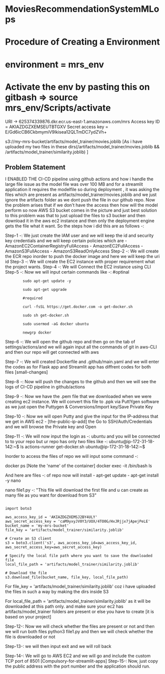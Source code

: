 # MoviesRecommendationSystemMLops


# Procedure of Creating a Environment

<!-- pip install virtualenv (if not installed)

virtualenv mrs_env  # Replace "mrs_env" with the name you want for your environment -->


# environment = mrs_env
# Activate the env by pasting this on gitbash => source mrs_env/Scripts/activate 

URI -> 625374339876.dkr.ecr.us-east-1.amazonaws.com/mrs
Access key ID = AKIAZDGZXEMSEUTBTGXV
Secret access key = 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

s3://my-mrs-bucket/artifacts/model_trainer/movies.joblib [As i have uploaded my two files in these dirs(/artifacts/model_trainer/movies.joblib && /artifacts/model_trainer/similarity.joblib) ]

## Problem Statement
I ENABLED THE CI-CD pipeline using github actions and how i handle the large file issue as the model file was over 100 MB and for a streamlit application it requires the modelfile so during deployment , it was asking the files which are  present as artifacts/model_trainer/movies.joblib and we just ignore the artifacts folder as we dont push the file in our github repo. Now the problem arises that if we don't have the access then how will the model perform so now AWS S3 bucket comes  in the picture and just best solution to this problem was that to just upload the files to s3 bucker and then download it in the aws ec2 instance and then only the deployment engine gets the file what it want. So the steps how i did this are as follows -: 

Step-1 -: We just create the IAM user and we will keep the id and security key credentials and we will keep certain 
          policies which are - AmazonEC2ContainerRegistryFullAccess
                             - AmazonEC2FullAccess
                             - AmazonS3FullAccess
                             - AmazonS3ReadOnlyAccess
Step-2 -: We will create the ECR repo inorder to push the docker image and here we will keep the uri id
Step-3 -: We will create the EC2 instance with proper requirement what the project wants.
Step-4 -: We will Connect the EC2 instance using CLI
Step-5 -: Now we will input certain commands like -:
            #optinal

            sudo apt-get update -y

            sudo apt-get upgrade

            #required

            curl -fsSL https://get.docker.com -o get-docker.sh

            sudo sh get-docker.sh

            sudo usermod -aG docker ubuntu

            newgrp docker
Step-6 -: We will open the github repo and then go on the tab of settings/actions/and we will again input all the commands of git in aws-CLI and then our repo will get connected with aws

Step-7 -: We will created Dockerfile and .github/main.yaml and we will enter the codes as for Flask app and         Streamlit app has diffrent codes for both files [small-changes] 

Step-8 -: Now will push the changes to the github and then we will see the logs of CI-CD pipeline in github/actions

Step-9 -: Now we have the .pem file that we downloaded when we were creating ec2 instance. We will convert this file
          to .ppk via PuttYgen software as we just open the Puttygen &
          Conversions/Import key/Save Private Key

Step-10 -: Now we will open Putty and give the input for the IP-address that we get in AWS ec2 - [the-public-ip-add]
           the Go to SSH/Auth/Credentials and we will browse the Private key and Open

Step-11 -: We will now input the login as -: ubuntu and you will be connected to to your repo but ur repo has only two files like -: ubuntu@ip-172-31-18-142:~$ ls
                  actions-runner  get-docker.sh
                  ubuntu@ip-172-31-18-142:~$

Inorder to access the files of repo we will input some command -:

docker ps [Note the 'name' of the container]
docker exec -it <container-id-or-name> /bin/bash
ls

And here are files -: of repo
now will install
                - apt-get update
                - apt-get install -y nano

nano file1.py -: "This file will download the first file and u can create as many file as you want for download from S3"

~~~~~~~~~~~~~~~~~~~~~~~~~~~~~~~~~~~~~~~~~~~~~~~~~~~~~~~~~~~~~~~~~~~~~~~~~~~~~~~~~~~~~~~~~~~~~~~~~~~~~~~~~ 

import boto3

aws_access_key_id = 'AKIAZDGZXEMSJ2BY4ULY'
aws_secret_access_key = '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'
bucket_name = 'my-mrs-bucket'
file_key = 'artifacts/model_trainer/similarity.joblib'

# Create an S3 client
s3 = boto3.client('s3', aws_access_key_id=aws_access_key_id, aws_secret_access_key=aws_secret_access_key)

# Specify the local file path where you want to save the downloaded file
local_file_path = 'artifacts/model_trainer/similarity.joblib'

# Download the file
s3.download_file(bucket_name, file_key, local_file_path)

~~~~~~~~~~~~~~~~~~~~~~~~~~~~~~~~~~~~~~~~~~~~~~~~~~~~~~~~~~~~~~~~~~~~~~~~~~~~~~~~~~~~~~~~~~~~~~~~~~~~~~~~~

For file_key = 'artifacts/model_trainer/similarity.joblib' coz i have uploaded the files in such a way by making the dirs inside S3

For local_file_path = 'artifacts/model_trainer/similarity.joblib' as it will be downloaded at this path only.
                       and make sure your ec2 has artifacts/model_trainer folders are present or else you have to create [it is based on your project]


Step-12-: Now we will check whether the files are present or not and then we will run both files
          python3 file1.py
          and then we will check whether the file is downloaded or not

Step-13-: we will then input exit and we will roll back

Step-14-: We will go to AWS EC2 and we will go and include the custom TCP port of 8501
          [Compulsory-for-streamlit-apps]
Step-15-: Now, just copy the public address with the port number and the application should run.





